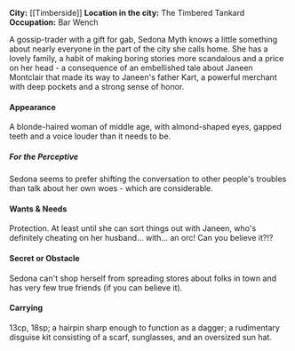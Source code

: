 **City:** [[Timberside]]
**Location in the city:** The Timbered Tankard
**Occupation:** Bar Wench

A gossip-trader with a gift for gab, Sedona Myth knows a little something about nearly everyone in the part of the city she calls home. She has a lovely family, a habit of making boring stories more scandalous and a price on her head - a consequence of an embellished tale about Janeen Montclair that made its way to Janeen's father Kart, a powerful merchant with deep pockets and a strong sense of honor.

#### Appearance
A blonde-haired woman of middle age, with almond-shaped eyes, gapped teeth and a voice louder than it needs to be.

##### For the Perceptive
Sedona seems to prefer shifting the conversation to other people's troubles than talk about her own woes - which are considerable.

#### Wants & Needs
Protection. At least until she can sort things out with Janeen, who's definitely cheating on her husband... with... an orc! Can you believe it?!?

#### Secret or Obstacle
Sedona can't shop herself from spreading stores about folks in town and has very few true friends (if you can believe it).

#### Carrying
13cp, 18sp; a hairpin sharp enough to function as a dagger; a rudimentary disguise kit consisting of a scarf, sunglasses, and an oversized sun hat.